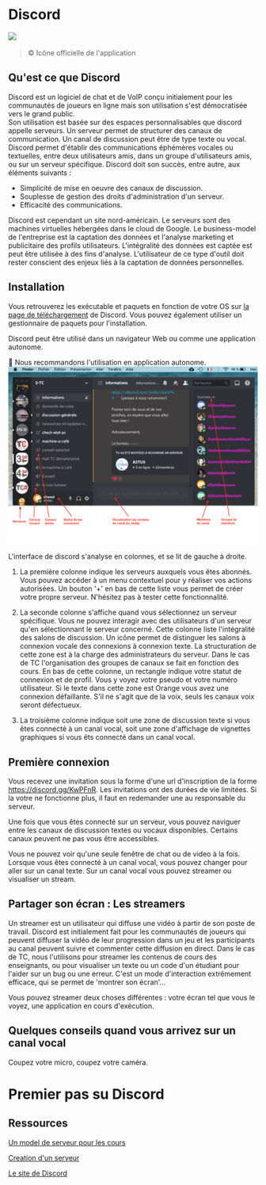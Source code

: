 # Discord

 ![](https://www.podfeet.com/blog/wp-content/uploads/2018/02/discord-logo.png)
 >  © Icône officielle de l'application

## Qu'est ce que Discord

Discord est un logiciel de chat et de VoIP conçu initialement pour les communautés de joueurs en ligne mais son utilisation s'est démocratisée vers le grand public.  
Son utilisation est basée sur des espaces personnalisables que discord appelle serveurs.  Un serveur permet de structurer des canaux de communication. Un canal de discussion peut être de type texte ou vocal. Discord permet d'établir des communications éphémères vocales ou textuelles, entre deux utilisateurs amis, dans un groupe d'utilisateurs amis, ou sur un serveur spécifique.
Discord doit son succès, entre autre, aux éléments suivants :
- Simplicité de mise en oeuvre des canaux de discussion.
- Souplesse de gestion des droits d'administration d'un serveur.
- Efficacité des communications.

Discord est cependant un site nord-américain. Le serveurs sont des machines virtuelles hébergées dans le cloud de Google. Le business-model de l'entreprise est la captation des données et l'analyse marketing et publicitaire des profils utilisateurs. L'intégralité des données est captée est peut être utilisée à des fins d'analyse. L'utilisateur de ce type d'outil doit rester conscient des enjeux liés à la captation de données personnelles.

## Installation

Vous retrouverez les exécutable et paquets en fonction de votre OS sur [la page de téléchargement](https://discord.com/download) de Discord. Vous pouvez également utiliser un gestionnaire de paquets pour l'installation.

Discord peut être utilisé dans un navigateur Web ou comme une application autonome.

:muscle: Nous recommandons l'utilisation en application autonome.
![Image discord](img/AppDiscord.png?raw=true "Application discord")

L'interface de discord s'analyse en colonnes, et se lit de gauche à droite.
1. La première colonne indique les serveurs auxquels vous êtes abonnés. Vous pouvez accéder à un menu contextuel pour y réaliser vos actions autorisées. Un bouton '+' en bas de cette liste vous permet de créer votre propre serveur. N'hésitez pas à tester cette fonctionnalité.

2. La seconde colonne s'affiche quand vous sélectionnez un serveur spécifique. Vous ne pouvez interagir avec des utilisateurs d'un serveur qu'en sélectionnant le serveur concerné. Cette colonne liste l'intégralité des salons de discussion. Un icône permet de distinguer les salons à connexion vocale des connexions à connexion texte. La structuration de cette zone est à la charge des administrateurs du serveur. Dans le cas de TC l'organisation des groupes de canaux se fait en fonction des cours.
En bas de cette colonne, un rectangle indique votre statut de connexion et de profil. Vous y voyez votre pseudo et votre numéro utilisateur. Si le texte dans cette zone est Orange vous avez une connexion défaillante. S'il ne s'agit que de la voix, seuls les canaux voix seront défectueux.

3. La troisième colonne indique soit une zone de discussion texte si vous êtes connecté à un canal vocal, soit une zone d'affichage de vignettes graphiques si vous êts connecté dans un canal vocal.

## Première connexion
Vous recevez une invitation sous la forme d'une url d'inscription de la forme https://discord.gg/KwPFnR. Les invitations ont des durées de vie limitées. Si la votre ne fonctionne plus, il faut en redemander une au responsable du serveur.

Une fois que vous êtes connecté sur un serveur, vous pouvez naviguer entre les canaux de discussion textes ou vocaux disponibles. Certains canaux peuvent ne pas vous être accessibles.

Vous ne pouvez voir qu'une seule fenêtre de chat ou de video à la fois. Lorsque vous êtes connecté à un canal vocal, vous pouvez changer pour aller sur un canal texte. Sur un canal vocal vous pouvez streamer ou visualiser un stream.

## Partager son écran : Les streamers
Un streamer est un utilisateur qui diffuse une vidéo à partir de son poste de travail. Discord est initialement fait pour les communautés de joueurs qui peuvent diffuser la vidéo de leur progression dans un jeu et les participants au canal peuvent suivre et commenter cette diffusion en direct.
Dans le cas de TC, nous l'utilisons pour streamer les contenus de cours des enseignants, ou pour visualiser un texte ou un code d'un étudiant pour l'aider sur un bug ou une erreur. C'est un mode d'interaction extrêmement efficace, qui se permet de 'montrer son écran'...

Vous pouvez streamer deux choses différentes : votre écran tel que vous le voyez, une application en cours d'exécution.




## Quelques conseils quand vous arrivez sur un canal vocal
Coupez votre micro, coupez votre caméra.





# Premier pas su Discord

## Ressources

[Un model de serveur pour les cours](Serveur_model_cours.md)

[Creation d'un serveur](ServeurCreation.md)

[Le site de Discord](https://discord.com/)
